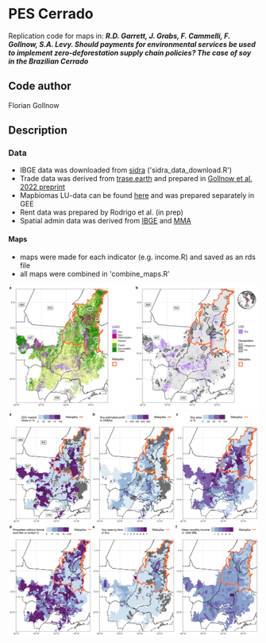 
# PES Cerrado
Replication code for maps in: ___R.D. Garrett, J. Grabs, F. Cammelli, F. Gollnow, S.A. Levy. Should payments for environmental services be used to implement zero-deforestation supply chain policies? The case of soy in the Brazilian Cerrado___

## Code author   
Florian Gollnow

## Description   
### Data     
- IBGE data was downloaded from [sidra](https://sidra.ibge.gov.br/home/pms/brasil) ('sidra_data_download.R')   
- Trade data was derived from [trase.earth](https://www.trase.earth/) and prepared in [Gollnow et al. 2022 preprint](https://papers.ssrn.com/sol3/papers.cfm?abstract_id=4006677)  
- Mapbiomas LU-data can be found [here](https://mapbiomas.org/) and was prepared separately in GEE   
- Rent data was prepared by Rodrigo et al. (in prep)   
- Spatial admin data was derived from [IBGE](https://geoftp.ibge.gov.br/) and [MMA](https://www.gov.br/icmbio/pt-br/servicos/geoprocessamento/mapa-tematico-e-dados-geoestatisticos-das-unidades-de-conservacao-federais)   

#### Maps
- maps were made for each indicator (e.g. income.R) and saved as an rds file    
- all maps were combined in 'combine_maps.R'       

![LULC](ggplots/panel_1_large_maps.png)
![Indicators](ggplots/panel_2_small_maps.png)
